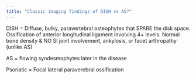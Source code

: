 ```yaml
---
title: "Classic imaging findings of DISH vs AS?"
---
```

DISH = Diffuse, bulky, paravertebral osteophytes that SPARE the disk space. Ossification of anterior longitudinal ligament involving 4+ levels. Normal bone density &amp; NO SI joint involvement, ankylosis, or facet arthropathy (unlike AS)

AS = flowing syndesmophytes later in the disease

Psoriatic = Focal lateral paraverebral ossification


